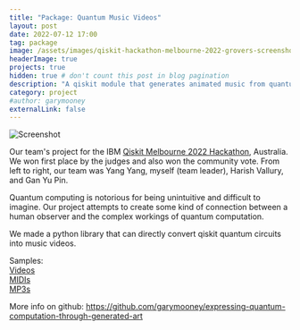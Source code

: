 ```yaml
---
title: "Package: Quantum Music Videos"
layout: post
date: 2022-07-12 17:00
tag: package
image: /assets/images/qiskit-hackathon-melbourne-2022-grovers-screenshot.png
headerImage: true
projects: true
hidden: true # don't count this post in blog pagination
description: "A qiskit module that generates animated music from quantum circuits."
category: project
#author: garymooney
externalLink: false
---
```


![Screenshot](/assets/images/qiskit-hackathon-melbourne-2022-winners.png)

Our team's project for the IBM [Qiskit Melbourne 2022 Hackathon](https://github.com/quantum-melbourne/qiskit-hackathon-22), Australia. We won first place by the judges and also won the community vote. From left to right, our team was Yang Yang, myself (team leader), Harish Vallury, and Gan Yu Pin.

<p>Quantum computing is notorious for being unintuitive and difficult to imagine. Our project attempts to create some kind of connection between a human observer and the complex workings of quantum computation.</p>

We made a python library that can directly convert qiskit quantum circuits into music videos.  
  
Samples:  
[Videos](https://github.com/garymooney/expressing-quantum-computation-through-generated-art/tree/main/Sample%20Videos)  
[MIDIs](https://github.com/garymooney/expressing-quantum-computation-through-generated-art/tree/main/Sample%20MIDIs)  
[MP3s](https://github.com/garymooney/expressing-quantum-computation-through-generated-art/tree/main/Sample%20MP3s)  
  
More info on github: <https://github.com/garymooney/expressing-quantum-computation-through-generated-art>